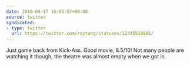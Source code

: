 ```yaml
---
date: 2010-04-17 15:05:57+00:00
source: twitter
syndicated:
- type: twitter
  url: https://twitter.com/roytang/statuses/12345518895/
---
```


Just game back from Kick-Ass. Good movie, 8.5/10! Not many people are watching it though, the theatre was almost empty when we got in.